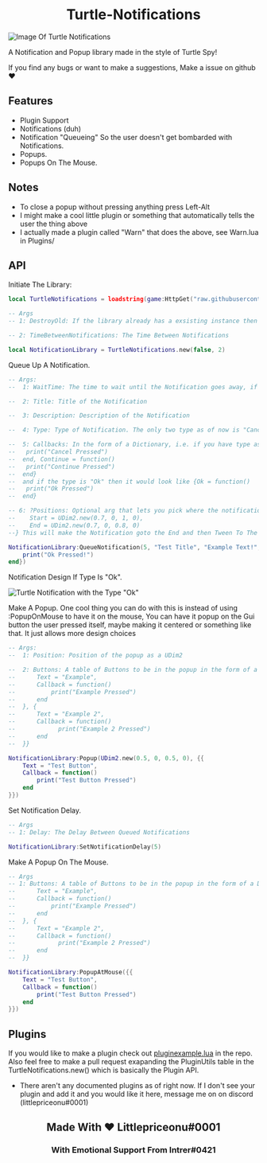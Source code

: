 <h1 align="center">Turtle-Notifications</h1>

![Image Of Turtle Notifications](https://i.gyazo.com/3d63118f4f8f44106add2d7ef12cef85.png)

A Notification and Popup library made in the style of Turtle Spy!

If you find any bugs or want to make a suggestions, Make a issue on github ❤️

## Features

* Plugin Support
* Notifications (duh)
* Notification "Queueing" So the user doesn't get bombarded with Notifications.
* Popups.
* Popups On The Mouse.

## Notes

* To close a popup without pressing anything press Left-Alt
* I might make a cool little plugin or something that automatically tells the user the thing above
* I actually made a plugin called "Warn" that does the above, see Warn.lua in Plugins/

## API

Initiate The Library:

```lua
local TurtleNotifications = loadstring(game:HttpGet("raw.githubusercontent.com/Turtle-Brand/Turtle-Notifications/main/source.lua"))()

-- Args
-- 1: DestroyOld: If the library already has a exsisting instance then it will destroy the old Gui and Make a new one. If false then will return the old instance (if it exsists)

-- 2: TimeBetweenNotifications: The Time Between Notifications

local NotificationLibrary = TurtleNotifications.new(false, 2)
```

Queue Up A Notification.

```lua
-- Args:
--  1: WaitTime: The time to wait until the Notification goes away, if 0 then it will not go away until user interacts

--  2: Title: Title of the Notification

--  3: Description: Description of the Notification

--  4: Type: Type of Notification. The only two type as of now is "Cancel-Continue" and "Ok" these pick which buttons apear, If it is Ok then the Ok Button will be visible. If  Cancel-Continue then the Cancel and Continue buttons will be visible.

--  5: Callbacks: In the form of a Dictionary, i.e. if you have type as "Cancel-Continue" Then you make a Table with the Callbacks formated like this {Cancel = function() 
--   print("Cancel Pressed")
--  end, Continue = function()
--   print("Continue Pressed")
--  end} 
--  and if the type is "Ok" then it would look like {Ok = function()
--   print("Ok Pressed")
--  end}

-- 6: ?Positions: Optional arg that lets you pick where the notification will start and end. i.e. {
--    Start = UDim2.new(0.7, 0, 1, 0),
--    End = UDim2.new(0.7, 0, 0.8, 0)
--} This will make the Notification goto the End and then Tween To The Start and then Tween To The End. So the end should be off screen, and the Start should be where you want the user to look to see the Notification

NotificationLibrary:QueueNotification(5, "Test Title", "Example Text!", "Ok", {Ok = function() 
    print("Ok Pressed!")
end})
```

Notification Design If Type Is "Ok".

![Turtle Notification with the Type "Ok"](https://gyazo.com/0a274957d722e9ba6e74d5e60e277e9f.png)

Make A Popup.
One cool thing you can do with this is instead of using :PopupOnMouse to have it on the mouse,
You can have it popup on the Gui button the user pressed itself, maybe making it centered or something like that.
It just allows more design choices

```lua
-- Args:
--  1: Position: Position of the popup as a UDim2

--  2: Buttons: A table of Buttons to be in the popup in the form of a Dictonary i.e. {{
--      Text = "Example",
--      Callback = function()
--          print("Example Pressed")
--      end
--  }, {
--      Text = "Example 2",
--      Callback = function()
--            print("Example 2 Pressed")
--      end
--  }} 

NotificationLibrary:Popup(UDim2.new(0.5, 0, 0.5, 0), {{
    Text = "Test Button",
    Callback = function()
        print("Test Button Pressed")
    end
}})
```

Set Notification Delay.

```lua
-- Args
-- 1: Delay: The Delay Between Queued Notifications

NotificationLibrary:SetNotificationDelay(5)
```

Make A Popup On The Mouse.

```lua
-- Args
-- 1: Buttons: A table of Buttons to be in the popup in the form of a Dictonary i.e. {{
--      Text = "Example",
--      Callback = function()
--          print("Example Pressed")
--      end
--  }, {
--      Text = "Example 2",
--      Callback = function()
--            print("Example 2 Pressed")
--      end
--  }} 

NotificationLibrary:PopupAtMouse({{
    Text = "Test Button",
    Callback = function()
        print("Test Button Pressed")
    end
}})
```

## Plugins

If you would like to make a plugin check out [pluginexample.lua](https://github.com/Turtle-Brand/Turtle-Notifications/blob/main/pluginexample.lua) in the repo.
Also feel free to make a pull request exapanding the PluginUtils table in the TurtleNotifications.new() which is basically the Plugin API.

* There aren't any documented plugins as of right now. If I don't see your plugin and add it and you would like it here, message me on on discord (littlepriceonu#0001)

<h2 align="center">Made With ❤️ Littlepriceonu#0001</h2>
<h3 align="center">With Emotional Support From Intrer#0421</h3>

